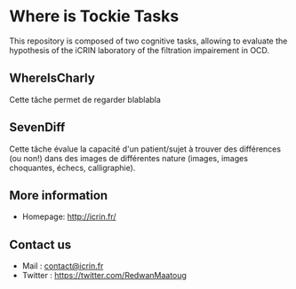 # Where is Tockie Tasks

This repository is composed of two cognitive tasks, allowing to evaluate the hypothesis of the iCRIN laboratory of the filtration impairement in OCD.

## WhereIsCharly

Cette tâche permet de regarder blablabla

## SevenDiff

Cette tâche évalue la capacité d'un patient/sujet à trouver des différences (ou non!) dans des images de différentes
nature (images, images choquantes, échecs, calligraphie).

## More information

* Homepage: http://icrin.fr/

## Contact us 

* Mail : <contact@icrin.fr>
* Twitter : <https://twitter.com/RedwanMaatoug>


